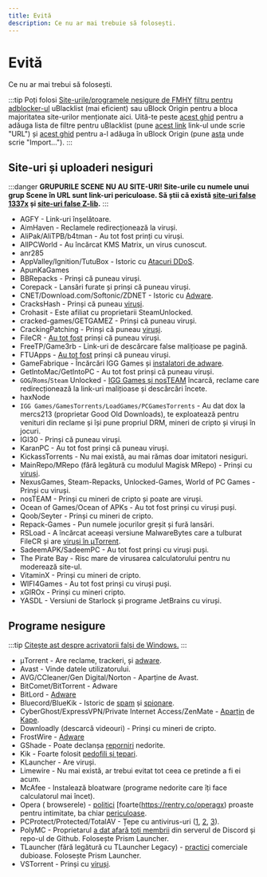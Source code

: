 ```yaml
---
title: Evită
description: Ce nu ar mai trebuie să folosești.
---
```


# Evită

Ce nu ar mai trebui să folosești.

:::tip
Poți folosi
[Site-urile/programele nesigure de FMHY](https://fmhy.net/unsafesites)
[filtru pentru adblocker-ul](https://windowsaurora.github.io/FMHYFilterlist/site/index.html)
uBlacklist (mai eficient) sau uBlock Origin pentru a bloca majoritatea site-urilor
menționate aici. Uită-te peste
[acest ghid](https://iorate.github.io/ublacklist/docs/advanced-features#subscription)
pentru a adăuga lista de filtre pentru uBlacklist (pune
[acest link](https://raw.githubusercontent.com/privateersclub/wiki/master/unsafe_uBlacklist.txt)
link-ul unde scrie "URL") și
[acest ghid](https://raw.githubusercontent.com/WindowsAurora/FMHYFilterlist/main/filterlist.txt)
pentru a-l adăuga în uBlock Origin (pune
[asta](https://raw.githubusercontent.com/WindowsAurora/FMHYFilterlist/main/filterlist.txt)
unde scrie "Import…").
:::

## Site-uri și uploaderi nesiguri

:::danger
**GRUPURILE SCENE NU AU SITE-URI! Site-urile cu numele unui grup Scene în URL
sunt link-uri periculoase. Să știi că există [site-uri false 1337x](https://redd.it/117fq8t) și
[site-uri false Z-lib](https://redd.it/16xtm67).**
:::

- AGFY - Link-uri înșelătoare.
- AimHaven - Reclamele redirecționează la viruși.
- AliPak/AliTPB/b4tman - Au tot fost prinți cu viruși.
- AllPCWorld - Au încărcat KMS Matrix, un virus cunoscut.
- anr285
- AppValley/Ignition/TutuBox - Istoric cu
  [Atacuri DDoS](https://github.com/fmhy/FMHYedit/pull/307).
- ApunKaGames
- BBRepacks - Prinși că puneau viruși.
- Corepack - Lansări furate și prinși că puneau viruși.
- CNET/Download.com/Softonic/ZDNET - Istoric cu
  [Adware](https://www.reddit.com/r/software/comments/9s7wyb/whats_the_deal_with_sites_like_cnet_softonic_and/e8mtye9).
- CracksHash - Prinși că puneau [viruși](https://redd.it/lklst7).
- Crohasit - Este afiliat cu proprietarii SteamUnlocked.
- cracked-games/GETGAMEZ - Prinși că puneau viruși.
- CrackingPatching - Prinși că puneau [viruși](https://www.reddit.com/qy6z3c).
- FileCR - [Au tot fost](https://rentry.co/filecr_malware) prinși că puneau viruși.
- FreeTP/Game3rb - Link-uri de descărcare false malițioase pe pagină.
- FTUApps - [Au tot fost](https://redd.it/120xk62) prinși că puneau viruși.
- GameFabrique - Încărcări IGG Games și
  [instalatori de adware](https://www.reddit.com/r/FREEMEDIAHECKYEAH/comments/10bh0h9/unsafe_sites_software_thread/jhi7u0h).
- GetIntoMac/GetIntoPC - Au tot fost prinși că puneau viruși.
- `GOG`/`Roms`/`Steam` Unlocked -
  [IGG Games și nosTEAM](https://i.ibb.co/VgW2ymY/YUnRNpN.png) încarcă,
  reclame care redirecționează la link-uri malițioase și descărcări încete.
- haxNode
- `IGG Games/GamesTorrents/LoadGames/PCGamesTorrents` - Au dat dox la mercs213 (proprietar Good Old
  Downloads), te exploatează pentru venituri din reclame și își pune propriul DRM, mineri de
  cripto și viruși în jocuri.
- IGI30 - Prinși că puneau viruși.
- KaranPC - Au tot fost prinși că puneau viruși.
- KickassTorrents - Nu mai există, au mai rămas doar imitatori nesiguri.
- MainRepo/MRepo (fără legătură cu modulul Magisk MRepo) - Prinși cu
  [viruși](https://rentry.co/zu3i6).
- NexusGames, Steam-Repacks, Unlocked-Games, World of PC Games - Prinși
  cu viruși.
- nosTEAM - Prinși cu mineri de cripto și poate are viruși.
- Ocean of Games/Ocean of APKs - Au tot fost prinși cu viruși puși.
- Qoob/Seyter - Prinși cu mineri de cripto.
- Repack-Games - Pun numele jocurilor greșit și fură lansări.
- RSLoad - A încărcat aceeași versiune MalwareBytes care a tulburat FileCR și are
  [viruși în μTorrent](https://i.ibb.co/QXrCfqQ/Untitled.png).
- SadeemAPK/SadeemPC - Au tot fost prinși cu viruși puși.
- The Pirate Bay - Risc mare de virusarea calculatorului pentru nu moderează site-ul.
- VitaminX - Prinși cu mineri de cripto.
- WIFI4Games - Au tot fost prinși cu viruși puși.
- xGIROx - Prinși cu mineri cripto.
- YASDL - Versiuni de Starlock și programe JetBrains cu viruși.

## Programe nesigure

:::tip
[Citește ast despre acrivatorii falși de Windows.](https://pastebin.com/gCmWs2GR)
:::

- μTorrent - Are reclame, trackeri, și
  [adware](https://www.theverge.com/2015/3/6/8161251/utorrents-secret-bitcoin-miner-adware-malware).
- Avast - Vinde datele utilizatorului.
- AVG/CCleaner/Gen Digital/Norton - Aparține de Avast.
- BitComet/BitTorrent - Adware
- BitLord -
  [Adware](https://www.virustotal.com/gui/file/3ad1aed8bd704152157ac92afed1c51e60f205fbdce1365bad8eb9b3a69544d0)
- Bluecord/BlueKik - Istoric de [spam](https://redd.it/12h2v6n) și
  [spionare](https://rentry.co/tvrnw).
- CyberGhost/ExpressVPN/Private Internet Access/ZenMate -
  [Aparțin](https://rentry.co/i8dwr) de [Kape](https://www.reddit.com/q3lepv).
- Downloadly (descarcă videouri) - Prinși cu mineri de cripto.
- FrostWire -
  [Adware](https://www.virustotal.com/gui/file/f20d66b647f15a5cd5f590b3065a1ef2bcd9dad307478437766640f16d416bbf/detection)
- GShade - Poate declanșa [reporniri](https://rentry.co/GShade_notice) nedorite.
- Kik - Foarte folosit [pedofili și țepari](https://youtu.be/9sPaJxRmIPc).
- KLauncher - Are viruși.
- Limewire - Nu mai există, ar trebui evitat tot ceea ce pretinde a fi ei acum.
- McAfee - Instalează bloatware (programe nedorite care îți face calculatorul mai încet).
- Opera ( browserele) -
  [politici](https://www.kuketz-blog.de/opera-datensendeverhalten-desktop-version-browser-check-teil13)
  [foarte(https://rentry.co/operagx) proaste pentru intimitate, ba chiar
  [periculoase](https://www.androidpolice.com/2020/01/21/opera-predatory-loans).
- PCProtect/Protected/TotalAV - Țepe cu antivirus-uri
  ([1](https://www.malwarebytes.com/blog/detections/pup-optional-pcprotect),
  [2](https://youtu.be/PcS3EozgyhI),
  [3](https://www.malwarebytes.com/blog/detections/pup-optional-totalav)).
- PolyMC - Proprietarul [a dat afară toți membrii](https://www.reddit.com/y6lt6s) din
  serverul de Discord și repo-ul de Github. Folosește Prism Launcher.
- TLauncher (fără legătură cu TLauncher Legacy) -
  [practici](https://www.reddit.com/zmzzrt) comerciale dubioase. Folosește Prism Launcher.
- VSTorrent - Prinși cu [viruși](https://redd.it/x66rz2).
